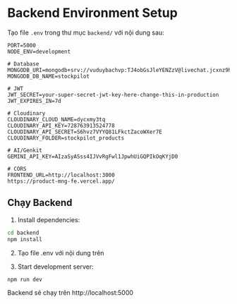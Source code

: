 # Backend Environment Setup

Tạo file `.env` trong thư mục `backend/` với nội dung sau:

```env
PORT=5000
NODE_ENV=development

# Database
MONGODB_URI=mongodb+srv://vuduybachvp:TJ4obGsJleYENZzV@livechat.jcxnz9h.mongodb.net
MONGODB_DB_NAME=stockpilot

# JWT
JWT_SECRET=your-super-secret-jwt-key-here-change-this-in-production
JWT_EXPIRES_IN=7d

# Cloudinary
CLOUDINARY_CLOUD_NAME=dycxmy3tq
CLOUDINARY_API_KEY=728763913524778
CLOUDINARY_API_SECRET=S6hvz7VYYQ81LFkctZacoWXer7E
CLOUDINARY_FOLDER=stockpilot_products

# AI/Genkit
GEMINI_API_KEY=AIzaSyASss4IJVvRgFwl1JpwhUiGQPIkOqKYjD0

# CORS
FRONTEND_URL=http://localhost:3000
https://product-mng-fe.vercel.app/
```

## Chạy Backend

1. Install dependencies:
```bash
cd backend
npm install
```

2. Tạo file .env với nội dung trên

3. Start development server:
```bash
npm run dev
```

Backend sẽ chạy trên http://localhost:5000 